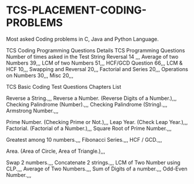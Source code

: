 # TCS-PLACEMENT-CODING-PROBLEMS
Most asked Coding problems in C, Java and Python Language.


TCS Coding Programming Questions Details
TCS Programming Questions   	Number of times asked in the Test
String Reversal	              14 ,,,
Average of two Numbers	      39,,,
LCM of two Numbers	          51,,,
HCF/GCD Question	            66,,,
LCM & HCF	                    10,,,
Swapping and Reversal	        20,,,
Factorial and Series	        20,,,
Operations on Numbers	        30,,,
Misc	                        20,,,

	
TCS Basic Coding Test Questions Chapters List

Reverse a String.,,, 
Reverse a Number. (Reverse Digits of a Number.),,,
Checking Palindrome (Number).,,,
Checking Palindrome (String).,,,
Armstrong Number.,,,

Prime Number. (Checking Prime or Not.),,,
Leap Year. (Check Leap Year.),,,
Factorial. (Factorial of a Number.),,,
Square Root of Prime Number.,,,


Greatest among 10 numbers.,,,
Fibonacci Series.,,,
HCF / GCD.,,,

Area. (Area of Circle, Area of Triangle.),,,

Swap 2 numbers.,,,
Concatenate 2 strings.,,,
LCM of Two Number using CLP.,,,
Average of Two Numbers.,,,
Sum of Digits of a number.,,,
Odd-Even Number.,,,
